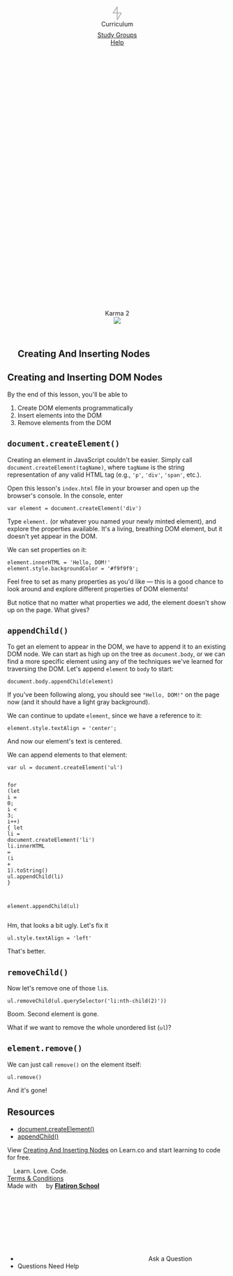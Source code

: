 <!DOCTYPE html><html><head><meta charset="utf-8" /><meta content="width=device-width, initial-scale=1.0" name="viewport" /><title>Learn - Creating And Inserting Nodes</title><meta content="Learn - A platform for education." property="og:title" /><meta content="Learn - A platform for education." property="og:site_name" /><meta content="Learn is an outcomes-driven online learning platform and is used to power the Learn-Verified Full Stack Web Development program." property="og:description" /><meta content="https://flatironschool-static.s3.amazonaws.com/learn-social.png" property="og:image" /><meta content="https://learn.co/" property="og:url" /><meta content="1200" property="og:image:width" /><meta content="630" property="og:image:height" /><meta content="summary_large_image" name="twitter:card" /><meta content="Learn - A platform for education." name="twitter:title" /><meta content="@FlatironSchool" name="twitter:site" /><meta content="@FlatironSchool" name="twitter:creator" /><meta content="Learn is an outcomes-driven online learning platform and is used to power the Learn-Verified Full Stack Web Development program." name="twitter:description" /><meta content="https://flatironschool-static.s3.amazonaws.com/learn-social.png" name="twitter:image" /><meta content="Learn is an outcomes-driven online learning platform and is used to power the Learn-Verified Full Stack Web Development program." name="description" /><link href="http://flatironschool-static.s3.amazonaws.com/learn-social.png" rel="image_src" /><link href="//flatironschool-static.s3.amazonaws.com/favicons/apple-touch-icon-57x57.png" rel="apple-touch-icon" sizes="57x57" /><link href="//flatironschool-static.s3.amazonaws.com/favicons/apple-touch-icon-60x60.png" rel="apple-touch-icon" sizes="60x60" /><link href="//flatironschool-static.s3.amazonaws.com/favicons/apple-touch-icon-72x72.png" rel="apple-touch-icon" sizes="72x72" /><link href="//flatironschool-static.s3.amazonaws.com/favicons/apple-touch-icon-76x76.png" rel="apple-touch-icon" sizes="76x76" /><link href="//flatironschool-static.s3.amazonaws.com/favicons/apple-touch-icon-114x114.png" rel="apple-touch-icon" sizes="114x114" /><link href="//flatironschool-static.s3.amazonaws.com/favicons/apple-touch-icon-120x120.png" rel="apple-touch-icon" sizes="120x120" /><link href="//flatironschool-static.s3.amazonaws.com/favicons/apple-touch-icon-144x144.png" rel="apple-touch-icon" sizes="144x144" /><link href="//flatironschool-static.s3.amazonaws.com/favicons/apple-touch-icon-152x152.png" rel="apple-touch-icon" sizes="152x152" /><link href="//flatironschool-static.s3.amazonaws.com/favicons/apple-touch-icon-180x180.png" rel="apple-touch-icon" sizes="180x180" /><link href="//flatironschool-static.s3.amazonaws.com/favicons/favicon-32x32.png" rel="icon" sizes="32x32" type="image/png" /><link href="//flatironschool-static.s3.amazonaws.com/favicons/favicon-194x194.png" rel="icon" sizes="194x194" type="image/png" /><link href="//flatironschool-static.s3.amazonaws.com/favicons/favicon-96x96.png" rel="icon" sizes="96x96" type="image/png" /><link href="//flatironschool-static.s3.amazonaws.com/favicons/android-chrome-192x192.png" rel="icon" sizes="192x192" type="image/png" /><link href="//flatironschool-static.s3.amazonaws.com/favicons/favicon-16x16.png" rel="icon" sizes="16x16" type="image/png" /><link href="//flatironschool-static.s3.amazonaws.com/favicons/manifest.json" rel="manifest" /><link href="//flatironschool-static.s3.amazonaws.com/favicons/favicon.ico" rel="shortcut icon" /><meta content="Learn" name="apple-mobile-web-app-title" /><meta content="Learn" name="application-name" /><meta content="#4bc6e2" name="msapplication-TileColor" /><meta content="//flatironschool-static.s3.amazonaws.com/favicons/mstile-144x144.png" name="msapplication-TileImage" /><meta content="//flatironschool-static.s3.amazonaws.com/favicons/browserconfig.xml" name="msapplication-config" /><meta content="#4bc6e2" name="theme-color" /><meta name="csrf-param" content="authenticity_token" />
<meta name="csrf-token" content="e0PLIdFLzjRXnsw7Pqzr4OuiDX61t0MCo3gd7Y9GtvIc5GYe2W4wITLxN6fkpdYFJeGbTDBiqe+xykuOPjV3Rg==" /><link rel="stylesheet" media="all" href="https://d3fcwsrz3tejug.cloudfront.net/assets/application-4939e263d75712c8a86a0164689394a3cb8c9e96bc7c5db950d22eb078beeb2c.css" /><link rel="stylesheet" media="all" href="https://d3fcwsrz3tejug.cloudfront.net/assets/themes/flatiron_school-e3b0c44298fc1c149afbf4c8996fb92427ae41e4649b934ca495991b7852b855.css" /><script type="text/javascript">
//<![CDATA[
window.gon={};gon.analytics_config={"segment_token":"cIyUigdyqDgZ0i7sJRJnWZs4ba77NkyS","current_visitor_uuid":"fc1ceebd-39c1-44d7-9c15-2aeea6a508c2","hubspot_portal_id":"69751"};gon.current_user_id=108736;gon.current_user_admin=false;gon.nginx_ip="push.flatironschool.com";gon.hide_intercom_launcher=true;gon.relative_url_root="";gon.ide_socket_url="wss:\/\/ide.learn.co:443\/socket";gon.features={"study_groups":true,"student_blogging":false,"new_track_completion_modal":false,"portfolio_project_gatekeeper":false,"jsa_reports":false,"deactivate_flatchat_ping":false,"curriculum_swap_v6":false,"career_services_interview_status_split":true,"github_enterprise_sign_up":true};gon.environment="production";gon.airbrake_project_id=104717;gon.airbrake_project_key="30fbe3cabbfa8cb99a6dc5c324b11573";gon.google_place_autocomplete_token="AIzaSyCpG0Fl9EATm1SgIioABbNT70JF8KHztfM";gon.sprite_filepath="\/assets\/sprite-70b0b83d25362fcece57799b47a72afd3e360c7ba007a204080261c09d3a26ec.svg";gon.validations={"url_regex":"(http(s)?:\/\/.)?(www\\.)?[-a-zA-Z0-9@:%._\\+~#=]{2,256}\\.[a-z]{2,6}\\b([-a-zA-Z0-9@:%_\\+.~#?\u0026\/\/=]*)","url_with_protocol_regex":"^http(s)?:\/\/.(www\\.)?[-a-zA-Z0-9@:%._\\+~#=]{2,256}\\.[a-z]{2,6}\\b([-a-zA-Z0-9@:%_\\+.~#?\u0026\/\/=]*)","email_regex":"^[-a-zA-Z0-9~!$%^\u0026*_=+}{'?]+(.[-a-zA-Z0-9~!$%^\u0026*_=+}{'?]+)*@([a-zA-Z0-9_][-a-zA-Z0-9_]*(.[-a-zA-Z0-9_]+)*.([a-zA-Z]+)|([0-9]{1,3}.[0-9]{1,3}.[0-9]{1,3}.[0-9]{1,3}))(:[0-9]{1,5})?$","password_regex":"(?=.*[a-zA-Z])(?=.*\\d).{6,256}","phone_number_regex":"^(?:\\+?(\\d{1,3}))?[-. (]*(\\d{3})[-. )]*(\\d{3})[-. ]*(\\d{4})(?: *x(\\d+))?$","twitter_regex":"^[a-zA-Z0-9_]{1,15}$","blog_domain_regex":"^[A-Za-zd][A-Za-zd-]{0,61}[A-Za-zd].(com|net|org|info)$"};gon.ad_unit={"user":{"id":108736,"email":"jspradac@gmail.com","created_at":"2017-07-17T20:48:15.320-04:00","updated_at":"2018-09-12T14:59:11.896-04:00","deprecated_github_username":null,"deprecated_provider":null,"deprecated_uid":null,"first_name":"Samuel","last_name":"Prada","active_batch_id":460,"active_track_id":19381,"last_seen_at":"2018-09-12T14:59:11.888-04:00","online":true,"deprecated_github_oauth_token":null,"super_admin":false,"learn_uuid":"fc1ceebd-39c1-44d7-9c15-2aeea6a508c2","deprecated_github_email":null,"email_confirmed_at":null,"confirm_email_token":null,"confirm_email_sent_at":null,"user_type":null,"finance_email":null},"track":{"id":19381,"title":"Bootcamp Prep","slug":"bootcamp-prep","track_id":19381,"child_order":[19524,27200,19382,19438,19523],"parent_id":null,"created_at":"2016-08-15T11:45:10.287-04:00","updated_at":"2018-06-19T10:23:01.673-04:00","published_batch_ids":[],"archived_at":null,"description":"Learn the basics of Ruby and JavaScript and build three projects. Prepare yourself to recognize patterns, abstractions, commonalities between languages, and to apply to a full-time bootcamp.","uuid":"4d8a97fe-8291-4fe3-a25d-caaf91e42488","depth":0,"canonical_material_id":null},"ad_unit":{"user":{"id":108736,"email":"jspradac@gmail.com","created_at":"2017-07-17T20:48:15.320-04:00","updated_at":"2018-09-12T14:59:11.896-04:00","deprecated_github_username":null,"deprecated_provider":null,"deprecated_uid":null,"first_name":"Samuel","last_name":"Prada","active_batch_id":460,"active_track_id":19381,"last_seen_at":"2018-09-12T14:59:11.888-04:00","online":true,"deprecated_github_oauth_token":null,"super_admin":false,"learn_uuid":"fc1ceebd-39c1-44d7-9c15-2aeea6a508c2","deprecated_github_email":null,"email_confirmed_at":null,"confirm_email_token":null,"confirm_email_sent_at":null,"user_type":null,"finance_email":null},"track":{"id":19381,"title":"Bootcamp Prep","slug":"bootcamp-prep","track_id":19381,"child_order":[19524,27200,19382,19438,19523],"parent_id":null,"created_at":"2016-08-15T11:45:10.287-04:00","updated_at":"2018-06-19T10:23:01.673-04:00","published_batch_ids":[],"archived_at":null,"description":"Learn the basics of Ruby and JavaScript and build three projects. Prepare yourself to recognize patterns, abstractions, commonalities between languages, and to apply to a full-time bootcamp.","uuid":"4d8a97fe-8291-4fe3-a25d-caaf91e42488","depth":0,"canonical_material_id":null}},"name":"ApplyToProgram","color":"green","cta_url":"https://hubs.ly/H08NXkF0","cta_target":"_blank","cta_text":"Apply","click_event_name":"Clicked Ad Unit - Apply to Program","text_weight_light":"You've made enough progress to be a strong applicant to our bootcamp courses.","text_weight_bold":"Great work!","icon":"svg__icon--ad-unit-apply","visible":true};gon.active_notifications={"compliance":[],"admissions":[],"education":[],"privacy":[],"assignments":[]};gon.enable_header=true;gon.enable_admin_menu=true;gon.current_user={"active_batch_id":460,"active_track_id":19381,"created_at":"2017-07-17T20:48:15.320-04:00","email":"jspradac@gmail.com","first_name":"Samuel","full_name":"Samuel Prada","id":108736,"last_name":"Prada","last_sign_in_at":"2018-08-04T12:28:53.463-04:00","learn_oauth_access_token":"9202d6003959de953df9b83a406642c4fb2627b5e979b6f91a5e13874d5e884e","learn_uuid":"fc1ceebd-39c1-44d7-9c15-2aeea6a508c2","active_batch_iteration":"bootcamp-prep-000","active_track_title":"Bootcamp Prep","authenticated":true,"banner":{"user":{"id":108736,"email":"jspradac@gmail.com","created_at":"2017-07-17T20:48:15.320-04:00","updated_at":"2018-09-12T14:59:11.896-04:00","deprecated_github_username":null,"deprecated_provider":null,"deprecated_uid":null,"first_name":"Samuel","last_name":"Prada","active_batch_id":460,"active_track_id":19381,"last_seen_at":"2018-09-12T14:59:11.888-04:00","online":true,"deprecated_github_oauth_token":null,"super_admin":false,"learn_uuid":"fc1ceebd-39c1-44d7-9c15-2aeea6a508c2","deprecated_github_email":null,"email_confirmed_at":null,"confirm_email_token":null,"confirm_email_sent_at":null,"user_type":null,"finance_email":null},"roleable":{"id":460,"iteration":"bootcamp-prep-000","created_at":"2016-08-22T18:33:18.204-04:00","updated_at":"2018-06-18T16:06:21.531-04:00","archived_at":null,"invite_url":"59e053ebcf63c592","organization_id":27,"deactivated_at":null,"uid":null,"course_id":6},"banner":{"user":{"id":108736,"email":"jspradac@gmail.com","created_at":"2017-07-17T20:48:15.320-04:00","updated_at":"2018-09-12T14:59:11.896-04:00","deprecated_github_username":null,"deprecated_provider":null,"deprecated_uid":null,"first_name":"Samuel","last_name":"Prada","active_batch_id":460,"active_track_id":19381,"last_seen_at":"2018-09-12T14:59:11.888-04:00","online":true,"deprecated_github_oauth_token":null,"super_admin":false,"learn_uuid":"fc1ceebd-39c1-44d7-9c15-2aeea6a508c2","deprecated_github_email":null,"email_confirmed_at":null,"confirm_email_token":null,"confirm_email_sent_at":null,"user_type":null,"finance_email":null},"roleable":{"id":460,"iteration":"bootcamp-prep-000","created_at":"2016-08-22T18:33:18.204-04:00","updated_at":"2018-06-18T16:06:21.531-04:00","archived_at":null,"invite_url":"59e053ebcf63c592","organization_id":27,"deactivated_at":null,"uid":null,"course_id":6}},"name":"NotUsingChrome","color":"red","url":"https://www.google.com/chrome/browser/desktop/","icon":"info","text_long":"Your browser is not supported. Please use Chrome","text_short":"Your browser is not supported. Please use Chrome","visible":true,"multi_url":false},"city":"New York, NY, USA","current_account_level":"complete","days_left_in_gsp_trial":null,"avatar_url":"https:\/\/avatars.githubusercontent.com\/u\/42353634","github_username":"jspradac","learn_username":"jspradac","public_github_username":"jspradac","has_blog_custom_domain":false,"has_enrolled":false,"has_learn_badge":false,"has_login_credentials":true,"has_student_blog":false,"oauth_integrations":{},"phone_number":"7705106090","profile_url":"\/jspradac","program_name":null,"student_blog_url":"","twitter":null,"updateable_organization_ids":null,"has_public_github_account":true,"assessments_enabled":false,"billing_enabled":false,"bug_reports_enabled":false,"career_services_enabled":false,"checklist_tasks_enabled":false,"cpb_upgrade_enabled":false,"curriculum_app_enabled":false,"enrollment_manager_enabled":false,"friend_graph_enabled":true,"has_compliance_requirement":false,"ide_in_browser_enabled":true,"jsa_reports_enabled":false,"profile_enabled":true,"student_blogging_enabled":false,"study_groups_enabled":true,"admin":false,"career_services_access_level":null,"instructor":false,"super_admin":false,"batch_id":460,"organization_id":null};gon.enable_user_menu=true;gon.enable_track_nav=true;gon.track_nav_data={"topics":[{"units":[{"lessons":[{"complete":true,"started_at":null,"updated_at":"1534176237.87847","viewed":true,"github_repo_name":"learn-co-curriculum/welcome-to-bootcamp-prep","content_type":"Readme","id":19527,"slug":"welcome-to-bootcamp-prep","title":"Welcome to Bootcamp Prep","visible":true}],"id":19525,"slug":"welcome-to-bootcamp-prep","title":"Welcome to Bootcamp Prep ","completed_all":true,"started_any":true,"visible":true}],"id":19524,"slug":"bootcamp-prep-overview","title":"Bootcamp Prep Overview","completed_all":true,"started_any":true,"visible":true},{"units":[{"lessons":[{"complete":true,"started_at":null,"updated_at":"1534176348.82391","viewed":true,"github_repo_name":"learn-co-curriculum/web-is-html","content_type":"Readme","id":27202,"slug":"welcome","title":"The Web is Made of HTML","visible":true},{"complete":true,"started_at":null,"updated_at":"1534177135.58885","viewed":true,"github_repo_name":"learn-co-curriculum/html-syntax-overview","content_type":"Readme","id":27981,"slug":"basics-of-html","title":"Basics of HTML","visible":true},{"complete":true,"started_at":null,"updated_at":"1534177421.4014","viewed":true,"github_repo_name":"learn-co-curriculum/html-images-overview","content_type":"Readme","id":27982,"slug":"using-images-in-html","title":"Using Images in HTML","visible":true},{"complete":true,"started_at":null,"updated_at":"1534178687.26459","viewed":true,"github_repo_name":"learn-co-curriculum/html-link","content_type":"Readme","id":27206,"slug":"understanding-links-in-html","title":"Understanding Links in HTML","visible":true}],"id":27201,"slug":"html","title":"HTML","completed_all":true,"started_any":true,"visible":true},{"lessons":[{"complete":true,"started_at":null,"updated_at":"1534178776.28434","viewed":true,"github_repo_name":"learn-co-curriculum/styling-with-css-intro","content_type":"Readme","id":27208,"slug":"styling-with-css-intro","title":"Styling With CSS Intro","visible":true},{"complete":true,"started_at":null,"updated_at":"1534179114.32082","viewed":true,"github_repo_name":"learn-co-curriculum/css-syntax-overview","content_type":"Readme","id":27983,"slug":"css-bascis","title":"CSS Basics","visible":true},{"complete":true,"started_at":null,"updated_at":"1534183646.73593","viewed":true,"github_repo_name":"learn-co-curriculum/css-selectors","content_type":"Readme","id":27210,"slug":"css-selectors","title":"CSS Selectors","visible":true}],"id":27207,"slug":"css","title":"CSS","completed_all":true,"started_any":true,"visible":true}],"id":27200,"slug":"html-fundamentals","title":"HTML Fundamentals","completed_all":true,"started_any":true,"visible":true},{"units":[{"lessons":[{"complete":true,"started_at":null,"updated_at":"1534184112.0052","viewed":true,"github_repo_name":"learn-co-curriculum/javascript-fundamentals-overview","content_type":"Readme","id":19519,"slug":"javascript-fundamentals-overview","title":"What You'll Learn ","visible":true}],"id":19517,"slug":"javascript-fundamentals-overview","title":"Javascript Fundamentals Overview","completed_all":true,"started_any":true,"visible":true},{"lessons":[{"complete":true,"started_at":null,"updated_at":"1534185352.2199","viewed":true,"github_repo_name":"learn-co-curriculum/js-and-the-web","content_type":"Readme","id":27211,"slug":"js-and-the-web","title":"JS And The Web","visible":true},{"complete":true,"started_at":null,"updated_at":"1534189720.95617","viewed":true,"github_repo_name":"learn-co-curriculum/js-and-the-world","content_type":"Readme","id":27212,"slug":"history-of-the-world","title":"History of Javascript","visible":true},{"complete":true,"started_at":null,"updated_at":"1534190826.59549","viewed":true,"github_repo_name":"learn-co-curriculum/introduction-to-the-dom","content_type":"Readme","id":27213,"slug":"introduction-to-the-dom","title":"Introduction To The DOM","visible":true},{"complete":true,"started_at":null,"updated_at":"1534196488.34938","viewed":true,"github_repo_name":"learn-co-curriculum/selecting-single-elements-readme","content_type":"Readme","id":27214,"slug":"selecting-single-elements-readme","title":"Selecting Single Elements Readme","visible":true},{"complete":true,"started_at":null,"updated_at":"1534198267.67477","viewed":true,"github_repo_name":"learn-co-curriculum/selecting-single-elements-lab","content_type":"Readme","id":27217,"slug":"selecting-single-elements-lab","title":"Selecting Single Elements Lab","visible":true}],"id":19383,"slug":"javascript-basics","title":"JavaScript Basics","completed_all":true,"started_any":true,"visible":true},{"lessons":[{"complete":true,"started_at":null,"updated_at":"1534200735.67194","viewed":true,"github_repo_name":"learn-co-curriculum/js-strings-and-numbers-readme","content_type":"Readme","id":27219,"slug":"strings-and-numbers","title":"Strings and Numbers","visible":true},{"complete":true,"started_at":null,"updated_at":"1534339415.48245","viewed":true,"github_repo_name":"learn-co-curriculum/js-strings-and-numbers-lab","content_type":"Readme","id":27220,"slug":"strings-and-numbers-lab","title":"Strings And Numbers Lab","visible":true},{"complete":true,"started_at":null,"updated_at":"1534419643.63861","viewed":true,"github_repo_name":"learn-co-curriculum/using-real-developer-tools-github","content_type":"Readme","id":29200,"slug":"using-real-developer-tools-github","title":"Using Real Developer Tools: GitHub","visible":true},{"complete":true,"started_at":null,"updated_at":"1534420051.78579","viewed":true,"github_repo_name":"learn-co-curriculum/the-learn-ide-getting-set-up","content_type":"Readme","id":29201,"slug":"the-learn-ide-getting-set-up","title":"The Learn IDE: Getting Set Up","visible":true},{"complete":true,"started_at":null,"updated_at":"1534421157.76121","viewed":true,"github_repo_name":"learn-co-curriculum/first-ide-lab","content_type":"Lab","id":29202,"slug":"first-ide-lab","title":"First IDE Lab","visible":true},{"complete":true,"started_at":null,"updated_at":"1534421903.68611","viewed":true,"github_repo_name":"learn-co-curriculum/js-from-dom-to-node","content_type":"Lab","id":27222,"slug":"from-dom-to-node-and-the-ide","title":"From DOM To Node and the IDE","visible":true},{"complete":true,"started_at":null,"updated_at":"1534423000.73554","viewed":true,"github_repo_name":"learn-co-curriculum/js-if-else-files-readme","content_type":"Readme","id":27223,"slug":"conditional-statements","title":"Conditional Statements","visible":true},{"complete":true,"started_at":null,"updated_at":"1534424362.4067","viewed":true,"github_repo_name":"learn-co-curriculum/js-if-else-files-lab","content_type":"Lab","id":27221,"slug":"practicing-conditional-statements","title":"Practicing Conditional Statements","visible":true},{"complete":true,"started_at":null,"updated_at":"1534424787.87832","viewed":true,"github_repo_name":"learn-co-curriculum/js-node-practice-lab","content_type":"Lab","id":27224,"slug":"node-practice","title":"Node Practice","visible":true}],"id":27218,"slug":"programming-js-in-the-ide","title":"Programming JS In The IDE","completed_all":true,"started_any":true,"visible":true},{"lessons":[{"complete":true,"started_at":null,"updated_at":"1534425435.00335","viewed":true,"github_repo_name":"learn-co-curriculum/js-what-is-a-test","content_type":"Lab","id":27225,"slug":"what-is-a-test","title":"What Is A Test","visible":true},{"complete":true,"started_at":null,"updated_at":"1534425862.96403","viewed":true,"github_repo_name":"learn-co-curriculum/js-what-is-a-test-lab","content_type":"Lab","id":27226,"slug":"what-is-a-test-lab","title":"What Is A Test Lab","visible":true},{"complete":true,"started_at":null,"updated_at":"1534509439.94031","viewed":true,"github_repo_name":"learn-co-curriculum/javascript-intro-to-variable-assignment-and-declaration","content_type":"Readme","id":19391,"slug":"javascript-variable-assignment-and-declaration","title":"JavaScript Variable Assignment and Declaration","visible":true},{"complete":true,"started_at":null,"updated_at":"1534764418.93708","viewed":true,"github_repo_name":"learn-co-curriculum/skills-based-js-intro-to-functions","content_type":"Readme","id":19393,"slug":"intro-to-functions","title":"Intro to Functions","visible":true},{"complete":true,"started_at":null,"updated_at":"1534848613.62152","viewed":true,"github_repo_name":"learn-co-curriculum/javascript-intro-to-functions-lab","content_type":"Lab","id":19395,"slug":"intro-to-functions-lab","title":"Intro to Functions Lab","visible":true},{"complete":true,"started_at":null,"updated_at":"1534851141.32792","viewed":true,"github_repo_name":"learn-co-curriculum/js-functions-lab","content_type":"Lab","id":19396,"slug":"functions-lab","title":"Functions Lab","visible":true},{"complete":true,"started_at":null,"updated_at":"1534852356.65096","viewed":true,"github_repo_name":"learn-co-curriculum/skills-based-js-intro-to-variables","content_type":"Readme","id":19397,"slug":"variables","title":"Variables","visible":true},{"complete":true,"started_at":null,"updated_at":"1534854057.92323","viewed":true,"github_repo_name":"learn-co-curriculum/javascript-arithmetic-lab","content_type":"Lab","id":19398,"slug":"javascript-arithmetic-lab","title":"JavaScript Arithmetic Lab","visible":true},{"complete":true,"started_at":null,"updated_at":"1534854726.06298","viewed":true,"github_repo_name":"learn-co-curriculum/functions-and-variables-quiz","content_type":"Readme","id":19399,"slug":"functions-and-variables-quiz","title":"Functions and Variables Quiz","visible":true},{"complete":true,"started_at":null,"updated_at":"1534936908.6916","viewed":true,"github_repo_name":"learn-co-curriculum/skills-based-js-scope","content_type":"Readme","id":19400,"slug":"javascript-scope","title":"JavaScript Scope","visible":true},{"complete":true,"started_at":null,"updated_at":"1534938808.10342","viewed":true,"github_repo_name":"learn-co-curriculum/javascript-fix-the-scope-lab","content_type":"Lab","id":19401,"slug":"fix-the-scope-lab","title":"Fix the Scope Lab","visible":true}],"id":19390,"slug":"functions-and-scope","title":"Functions and Scope","completed_all":true,"started_any":true,"visible":true},{"lessons":[{"complete":true,"started_at":null,"updated_at":"1535112008.61572","viewed":true,"github_repo_name":"learn-co-curriculum/javascript-arrays","content_type":"Lab","id":19405,"slug":"javascript-arrays","title":"JavaScript Arrays","visible":true},{"complete":true,"started_at":null,"updated_at":"1535114237.49916","viewed":true,"github_repo_name":"learn-co-curriculum/javascript-arrays-lab","content_type":"Lab","id":19406,"slug":"javascript-arrays-lab","title":"Javascript Arrays Lab","visible":true},{"complete":true,"started_at":null,"updated_at":"1535458351.1536","viewed":true,"github_repo_name":"learn-co-curriculum/javascript-objects","content_type":"Lab","id":19407,"slug":"javascript-objects","title":"Javascript Objects","visible":true},{"complete":true,"started_at":null,"updated_at":"1535461673.24236","viewed":true,"github_repo_name":"learn-co-curriculum/javascript-objects-lab","content_type":"Lab","id":19408,"slug":"javascript-objects-lab","title":"Javascript Objects Lab","visible":true},{"complete":true,"started_at":null,"updated_at":"1535544060.9221","viewed":true,"github_repo_name":"learn-co-curriculum/javascript-objects-and-arrays-quiz","content_type":"Readme","id":19409,"slug":"javascript-objects-and-arrays-quiz","title":"Javascript Objects And Arrays Quiz","visible":true},{"complete":true,"started_at":null,"updated_at":"1535549720.62537","viewed":true,"github_repo_name":"learn-co-curriculum/javascript-intro-to-looping","content_type":"Lab","id":19410,"slug":"javascript-intro-to-looping","title":"Javascript Intro To Looping","visible":true},{"complete":true,"started_at":null,"updated_at":"1536109992.05784","viewed":true,"github_repo_name":"learn-co-curriculum/js-beatles-loops-lab","content_type":"Lab","id":19411,"slug":"beatles-loops-lab","title":"Beatles Loops Lab","visible":true},{"complete":true,"started_at":null,"updated_at":"1536115550.05932","viewed":true,"github_repo_name":"learn-co-curriculum/js-deli-counter","content_type":"Lab","id":19412,"slug":"deli-counter","title":"Deli Counter","visible":true},{"complete":true,"started_at":null,"updated_at":"1536326283.00394","viewed":true,"github_repo_name":"learn-co-curriculum/js-basics-online-shopping-lab","content_type":"Lab","id":19413,"slug":"online-shopping-lab","title":"Online Shopping Lab","visible":true}],"id":19404,"slug":"data-structures","title":"Data Structures","completed_all":true,"started_any":true,"visible":true},{"lessons":[{"complete":true,"started_at":null,"updated_at":"1536405860.68077","viewed":true,"github_repo_name":"learn-co-curriculum/js-jquery-dom-reading","content_type":"Readme","id":19423,"slug":"the-dom","title":"The DOM ","visible":true},{"complete":true,"started_at":null,"updated_at":"1536765641.03091","viewed":true,"github_repo_name":"learn-co-curriculum/traversing-nested-objects","content_type":"Readme","id":27227,"slug":"traversing-nested-objects","title":"Traversing Nested Objects","visible":true},{"complete":true,"started_at":null,"updated_at":"1536765682.7113","viewed":true,"github_repo_name":"learn-co-curriculum/the-dom-is-a-tree","content_type":"Readme","id":19424,"slug":"the-dom-is-a-tree","title":"The DOM is a Tree","visible":true},{"complete":true,"started_at":null,"updated_at":"1536776799.14355","viewed":true,"github_repo_name":"learn-co-curriculum/javascript-hide-and-seek","content_type":"Lab","id":19425,"slug":"hide-and-seek-lab","title":"Hide And Seek Lab ","visible":true},{"complete":false,"started_at":null,"updated_at":null,"viewed":false,"github_repo_name":"learn-co-curriculum/creating-and-inserting-dom-nodes","content_type":"Readme","id":19426,"slug":"creating-and-inserting-nodes","title":"Creating And Inserting Nodes","visible":false},{"complete":false,"started_at":null,"updated_at":null,"viewed":false,"github_repo_name":"learn-co-curriculum/javascript-callbacks","content_type":"Readme","id":27228,"slug":"javascript-callbacks","title":"Javascript Callbacks","visible":false},{"complete":false,"started_at":null,"updated_at":null,"viewed":false,"github_repo_name":"learn-co-curriculum/listening-to-dom-nodes","content_type":"Readme","id":19427,"slug":"listening-to-nodes","title":"Listening To Nodes","visible":false},{"complete":false,"started_at":null,"updated_at":null,"viewed":false,"github_repo_name":"learn-co-curriculum/konami-code-lab","content_type":"Lab","id":19428,"slug":"konami-code-lab","title":"Konami Code Lab","visible":false}],"id":19421,"slug":"the-dom","title":"The DOM","completed_all":false,"started_any":true,"visible":true},{"lessons":[{"complete":false,"started_at":null,"updated_at":null,"viewed":false,"github_repo_name":"learn-co-curriculum/js-jquery-modify-html-readme","content_type":"Lab","id":19430,"slug":"modifying-html-with-jquery","title":"Modifying HTML with jQuery","visible":false},{"complete":false,"started_at":null,"updated_at":null,"viewed":false,"github_repo_name":"learn-co-curriculum/js-jquery-modify-html-lab","content_type":"Lab","id":19431,"slug":"modifying-html-with-jquery-lab","title":"Modifying HTML with jQuery Lab","visible":false},{"complete":false,"started_at":null,"updated_at":null,"viewed":false,"github_repo_name":"learn-co-curriculum/js-jquery-document-ready-readme","content_type":"Readme","id":19432,"slug":"document-ready","title":"Document Ready","visible":false},{"complete":false,"started_at":null,"updated_at":null,"viewed":false,"github_repo_name":"learn-co-curriculum/jquery-selectors-readme","content_type":"Lab","id":19433,"slug":"jquery-selectors-lab","title":"jQuery Selectors Lab","visible":false},{"complete":false,"started_at":null,"updated_at":null,"viewed":false,"github_repo_name":"learn-co-curriculum/js-jquery-event-listeners-readme","content_type":"Lab","id":19434,"slug":"jquery-event-listeners-lab","title":"jQuery Event Listeners Lab","visible":false},{"complete":false,"started_at":null,"updated_at":null,"viewed":false,"github_repo_name":"learn-co-curriculum/moving-things-with-javascript","content_type":"Lab","id":19435,"slug":"moving-things-with-javascript","title":"Moving Things With Javascript","visible":false}],"id":19429,"slug":"jquery","title":"jQuery","completed_all":false,"started_any":false,"visible":false},{"lessons":[{"complete":false,"started_at":null,"updated_at":null,"viewed":false,"github_repo_name":"learn-co-curriculum/javascript-rock-dodger","content_type":"Lab","id":19437,"slug":"rock-dodger","title":"Rock Dodger","visible":false}],"id":19436,"slug":"javascript-fundamentals-project","title":"Javascript Fundamentals Project","completed_all":false,"started_any":false,"visible":false}],"id":19382,"slug":"javascript-fundamentals","title":"Javascript Fundamentals","completed_all":false,"started_any":true,"visible":true},{"units":[{"lessons":[{"complete":false,"started_at":null,"updated_at":null,"viewed":false,"github_repo_name":"learn-co-curriculum/ruby-fundamentals-overview","content_type":"Readme","id":19522,"slug":"ruby-fundamentals-overview","title":"What You'll Learn","visible":false}],"id":19520,"slug":"ruby-fundamentals-overview","title":"Ruby Fundamentals Overview","completed_all":false,"started_any":false,"visible":false},{"lessons":[{"complete":false,"started_at":null,"updated_at":null,"viewed":false,"github_repo_name":"learn-co-curriculum/intro-to-tic-tac-toe-rb","content_type":"Readme","id":19440,"slug":"intro-to-tic-tac-toe","title":"Intro to Tic Tac Toe","visible":false},{"complete":false,"started_at":null,"updated_at":null,"viewed":false,"github_repo_name":"learn-co-curriculum/hello-world-ruby","content_type":"Lab","id":19443,"slug":"hello-world","title":"Hello World","visible":false},{"complete":false,"started_at":null,"updated_at":null,"viewed":false,"github_repo_name":"learn-co-curriculum/ttt-1-welcome-rb","content_type":"Lab","id":19444,"slug":"welcome-to-tic-tac-toe","title":"Welcome to Tic Tac Toe","visible":false}],"id":19439,"slug":"introduction","title":"Introduction","completed_all":false,"started_any":false,"visible":false},{"lessons":[{"complete":false,"started_at":null,"updated_at":null,"viewed":false,"github_repo_name":"learn-co-curriculum/irb-readme","content_type":"Readme","id":19446,"slug":"intro-to-irb","title":"Intro to IRB","visible":false},{"complete":false,"started_at":null,"updated_at":null,"viewed":false,"github_repo_name":"learn-co-curriculum/ruby-lecture-reading-error-messages","content_type":"Lab","id":19447,"slug":"reading-error-messages","title":"Reading Error Messages","visible":false}],"id":19445,"slug":"debugging","title":"Debugging","completed_all":false,"started_any":false,"visible":false},{"lessons":[{"complete":false,"started_at":null,"updated_at":null,"viewed":false,"github_repo_name":"learn-co-curriculum/variable-readme","content_type":"Readme","id":19449,"slug":"about-variable-assignment","title":"About Variable Assignment","visible":false},{"complete":false,"started_at":null,"updated_at":null,"viewed":false,"github_repo_name":"learn-co-curriculum/ruby-variable-assignment","content_type":"Lab","id":19450,"slug":"variable-lab","title":"Variable Lab","visible":false},{"complete":false,"started_at":null,"updated_at":null,"viewed":false,"github_repo_name":"learn-co-curriculum/data-types-readme","content_type":"Readme","id":19451,"slug":"ruby-data-types","title":"Ruby Data Types","visible":false},{"complete":false,"started_at":null,"updated_at":null,"viewed":false,"github_repo_name":"learn-co-curriculum/array-readme-qualifying","content_type":"Readme","id":19452,"slug":"array-basics","title":"Array Basics","visible":false},{"complete":false,"started_at":null,"updated_at":null,"viewed":false,"github_repo_name":"learn-co-curriculum/ttt-2-board-rb","content_type":"Lab","id":19453,"slug":"tic-tac-toe-board","title":"Tic Tac Toe Board","visible":false}],"id":19448,"slug":"variables-and-arrays","title":"Variables and Arrays","completed_all":false,"started_any":false,"visible":false},{"lessons":[{"complete":false,"started_at":null,"updated_at":null,"viewed":false,"github_repo_name":"learn-co-curriculum/ruby-methods-readme","content_type":"Readme","id":19455,"slug":"intro-to-methods","title":"Intro to Methods","visible":false},{"complete":false,"started_at":null,"updated_at":null,"viewed":false,"github_repo_name":"learn-co-curriculum/interpolation-readme","content_type":"Readme","id":19456,"slug":"string-interpolation","title":"String Interpolation ","visible":false},{"complete":false,"started_at":null,"updated_at":null,"viewed":false,"github_repo_name":"learn-co-curriculum/puts-print-and-return-readme","content_type":"Readme","id":19457,"slug":"puts-and-return","title":"Puts and Return","visible":false},{"complete":false,"started_at":null,"updated_at":null,"viewed":false,"github_repo_name":"learn-co-curriculum/ttt-3-display_board-example","content_type":"Lab","id":19458,"slug":"display-tic-tac-board-example","title":"Display Tic Tac Board Example","visible":false},{"complete":false,"started_at":null,"updated_at":null,"viewed":false,"github_repo_name":"learn-co-curriculum/ruby-arguments-readme","content_type":"Readme","id":19459,"slug":"methods-and-arguments","title":"Methods and Arguments","visible":false},{"complete":false,"started_at":null,"updated_at":null,"viewed":false,"github_repo_name":"learn-co-curriculum/intro-to-tdd-rspec-and-learn","content_type":"Lab","id":19460,"slug":"tdd-rspec-and-learn","title":"TDD, Rspec, and Learn ","visible":false},{"complete":false,"started_at":null,"updated_at":null,"viewed":false,"github_repo_name":"learn-co-curriculum/methods-default-arguments","content_type":"Readme","id":19461,"slug":"default-arguments","title":"Default Arguments","visible":false},{"complete":false,"started_at":null,"updated_at":null,"viewed":false,"github_repo_name":"learn-co-curriculum/say-hello-ruby","content_type":"Lab","id":19462,"slug":"say-hello","title":"Say Hello","visible":false},{"complete":false,"started_at":null,"updated_at":null,"viewed":false,"github_repo_name":"learn-co-curriculum/interpolation-super-power","content_type":"Lab","id":19463,"slug":"interpolation-super-power","title":"Interpolation Super Power","visible":false},{"complete":false,"started_at":null,"updated_at":null,"viewed":false,"github_repo_name":"learn-co-curriculum/ttt-4-display-board-rb","content_type":"Lab","id":19464,"slug":"display-tic-tac-toe-board","title":"Display Tic Tac Toe Board","visible":false}],"id":19454,"slug":"methods","title":"Methods","completed_all":false,"started_any":false,"visible":false},{"lessons":[{"complete":false,"started_at":null,"updated_at":null,"viewed":false,"github_repo_name":"learn-co-curriculum/intro-to-cli-applications","content_type":"Readme","id":19466,"slug":"intro-to-command-line-applications","title":"Intro to Command Line Applications","visible":false},{"complete":false,"started_at":null,"updated_at":null,"viewed":false,"github_repo_name":"learn-co-curriculum/ruby-cli-applications-readme","content_type":"Readme","id":19467,"slug":"cli-applications-in-ruby","title":"CLI Applications in Ruby","visible":false},{"complete":false,"started_at":null,"updated_at":null,"viewed":false,"github_repo_name":"learn-co-curriculum/ruby-gets-input","content_type":"Lab","id":19468,"slug":"gets-cli-input","title":"gets CLI Input","visible":false},{"complete":false,"started_at":null,"updated_at":null,"viewed":false,"github_repo_name":"learn-co-curriculum/greeting-cli","content_type":"Lab","id":19469,"slug":"greeting-cli-lab","title":"Greeting CLI Lab","visible":false},{"complete":false,"started_at":null,"updated_at":null,"viewed":false,"github_repo_name":"learn-co-curriculum/ttt-5-move-rb","content_type":"Lab","id":19470,"slug":"tic-tac-toe-move","title":"Tic Tac Toe Move","visible":false}],"id":19465,"slug":"command-line-applications","title":"Command Line Applications","completed_all":false,"started_any":false,"visible":false},{"lessons":[{"complete":false,"started_at":null,"updated_at":null,"viewed":false,"github_repo_name":"learn-co-curriculum/truthiness-in-ruby-readme","content_type":"Readme","id":19472,"slug":"truthiness","title":"Truthiness","visible":false},{"complete":false,"started_at":null,"updated_at":null,"viewed":false,"github_repo_name":"learn-co-curriculum/booleans-ruby-readme","content_type":"Readme","id":19473,"slug":"booleans","title":"Booleans","visible":false},{"complete":false,"started_at":null,"updated_at":null,"viewed":false,"github_repo_name":"learn-co-curriculum/conditional-readme","content_type":"Readme","id":19474,"slug":"about-ruby-conditionals","title":"About Ruby Conditionals","visible":false},{"complete":false,"started_at":null,"updated_at":null,"viewed":false,"github_repo_name":"learn-co-curriculum/rspec-fizzbuzz","content_type":"Lab","id":19475,"slug":"rspec-fizzbuzz","title":"RSpec Fizzbuzz","visible":false},{"complete":false,"started_at":null,"updated_at":null,"viewed":false,"github_repo_name":"learn-co-curriculum/ttt-6-position-taken-rb","content_type":"Lab","id":19476,"slug":"tic-tac-toe-position-taken","title":"Tic Tac Toe Position Taken","visible":false},{"complete":false,"started_at":null,"updated_at":null,"viewed":false,"github_repo_name":"learn-co-curriculum/ttt-7-valid-move","content_type":"Lab","id":19477,"slug":"valid-tic-tac-toe-move","title":"Valid Tic Tac Toe Move","visible":false}],"id":19471,"slug":"logic-and-conditionals","title":"Logic and Conditionals","completed_all":false,"started_any":false,"visible":false},{"lessons":[{"complete":false,"started_at":null,"updated_at":null,"viewed":false,"github_repo_name":"learn-co-curriculum/looping-introduction","content_type":"Readme","id":19479,"slug":"intro-to-loops","title":"Intro to Loops","visible":false},{"complete":false,"started_at":null,"updated_at":null,"viewed":false,"github_repo_name":"learn-co-curriculum/looping-readme","content_type":"Readme","id":19480,"slug":"loops","title":"Loops","visible":false},{"complete":false,"started_at":null,"updated_at":null,"viewed":false,"github_repo_name":"learn-co-curriculum/while-and-until-looping-readme","content_type":"Readme","id":19481,"slug":"while-and-until-loops","title":"While and Until Loops","visible":false},{"complete":false,"started_at":null,"updated_at":null,"viewed":false,"github_repo_name":"learn-co-curriculum/looping-while-until","content_type":"Lab","id":19482,"slug":"while-and-until-loops-lab","title":"While and Until Loops Lab","visible":false},{"complete":false,"started_at":null,"updated_at":null,"viewed":false,"github_repo_name":"learn-co-curriculum/ttt-8-turn","content_type":"Lab","id":19483,"slug":"tic-tac-toe-turn","title":"Tic Tac Toe Turn","visible":false},{"complete":false,"started_at":null,"updated_at":null,"viewed":false,"github_repo_name":"learn-co-curriculum/ttt-9-play-loop","content_type":"Lab","id":19484,"slug":"tic-tac-toe-play-loop","title":"Tic Tac Toe Play Loop","visible":false}],"id":19478,"slug":"loops","title":"Loops","completed_all":false,"started_any":false,"visible":false},{"lessons":[{"complete":false,"started_at":null,"updated_at":null,"viewed":false,"github_repo_name":"learn-co-curriculum/iterators-and-abstraction-ruby","content_type":"Readme","id":19486,"slug":"iteration-and-abstraction","title":"Iteration and Abstraction","visible":false},{"complete":false,"started_at":null,"updated_at":null,"viewed":false,"github_repo_name":"learn-co-curriculum/intro-to-ruby-iterators","content_type":"Readme","id":19487,"slug":"intro-to-ruby-iterators","title":"Intro to Ruby Iterators","visible":false},{"complete":false,"started_at":null,"updated_at":null,"viewed":false,"github_repo_name":"learn-co-curriculum/ttt-10-current-player","content_type":"Lab","id":19488,"slug":"tic-tac-toe-current-player","title":"Tic Tac Toe Current Player","visible":false}],"id":19485,"slug":"iteration","title":"Iteration","completed_all":false,"started_any":false,"visible":false},{"lessons":[{"complete":false,"started_at":null,"updated_at":null,"viewed":false,"github_repo_name":"learn-co-curriculum/nested-arrays-ruby","content_type":"Readme","id":19490,"slug":"nested-arrays","title":"Nested Arrays","visible":false},{"complete":false,"started_at":null,"updated_at":null,"viewed":false,"github_repo_name":"learn-co-curriculum/ruby-boolean-enumerables","content_type":"Readme","id":19491,"slug":"boolean-enumerables","title":"Boolean Enumerables","visible":false},{"complete":false,"started_at":null,"updated_at":null,"viewed":false,"github_repo_name":"learn-co-curriculum/ruby-search-enumerators","content_type":"Readme","id":19492,"slug":"search-enumerables","title":"Search Enumerables","visible":false},{"complete":false,"started_at":null,"updated_at":null,"viewed":false,"github_repo_name":"learn-co-curriculum/ttt-game-status","content_type":"Lab","id":19493,"slug":"tic-tac-toe-game-status","title":"Tic Tac Toe Game Status","visible":false},{"complete":false,"started_at":null,"updated_at":null,"viewed":false,"github_repo_name":"learn-co-curriculum/tic-tac-toe-rb","content_type":"Lab","id":19494,"slug":"tictactoe-rb","title":"TicTacToe.rb","visible":false}],"id":19489,"slug":"tic-tac-toe","title":"Tic Tac Toe","completed_all":false,"started_any":false,"visible":false},{"lessons":[{"complete":false,"started_at":null,"updated_at":null,"viewed":false,"github_repo_name":"learn-co-curriculum/ruby-intro-to-oo","content_type":"Readme","id":19496,"slug":"intro-to-object-orientation","title":"Intro to Object Orientation","visible":false}],"id":19495,"slug":"intro-to-object-orientation","title":"Intro to Object Orientation","completed_all":false,"started_any":false,"visible":false},{"lessons":[{"complete":false,"started_at":null,"updated_at":null,"viewed":false,"github_repo_name":"learn-co-curriculum/ruby-intro-to-classes-and-instances","content_type":"Readme","id":19498,"slug":"intro-to-classes-and-instances","title":"Intro to Classes and Instances","visible":false},{"complete":false,"started_at":null,"updated_at":null,"viewed":false,"github_repo_name":"learn-co-curriculum/classes-and-instances-lab-ruby","content_type":"Lab","id":19499,"slug":"classes-and-instances-lab","title":"Classes and Instances Lab","visible":false}],"id":19497,"slug":"classes-and-instances","title":"Classes and Instances","completed_all":false,"started_any":false,"visible":false},{"lessons":[{"complete":false,"started_at":null,"updated_at":null,"viewed":false,"github_repo_name":"learn-co-curriculum/instance-methods-readme-ruby","content_type":"Readme","id":19501,"slug":"instance-methods","title":"Instance Methods","visible":false},{"complete":false,"started_at":null,"updated_at":null,"viewed":false,"github_repo_name":"learn-co-curriculum/instance-methods-lab-ruby","content_type":"Lab","id":19502,"slug":"instance-methods-lab","title":"Instance Methods Lab","visible":false}],"id":19500,"slug":"instance-methods","title":"Instance Methods","completed_all":false,"started_any":false,"visible":false},{"lessons":[{"complete":false,"started_at":null,"updated_at":null,"viewed":false,"github_repo_name":"learn-co-curriculum/ruby-instance-variables","content_type":"Readme","id":19504,"slug":"instance-variables","title":"Instance Variables","visible":false},{"complete":false,"started_at":null,"updated_at":null,"viewed":false,"github_repo_name":"learn-co-curriculum/ruby-object-attrs-readme","content_type":"Readme","id":19505,"slug":"object-attributes","title":"Object Attributes","visible":false},{"complete":false,"started_at":null,"updated_at":null,"viewed":false,"github_repo_name":"learn-co-curriculum/ruby-object-attributes-lab","content_type":"Lab","id":19506,"slug":"object-attributes-lab","title":"Object Attributes Lab","visible":false}],"id":19503,"slug":"object-properties","title":"Object Properties","completed_all":false,"started_any":false,"visible":false},{"lessons":[{"complete":false,"started_at":null,"updated_at":null,"viewed":false,"github_repo_name":"learn-co-curriculum/ruby-initialization","content_type":"Readme","id":19508,"slug":"object-initialization","title":"Object Initialization","visible":false},{"complete":false,"started_at":null,"updated_at":null,"viewed":false,"github_repo_name":"learn-co-curriculum/ruby-object-initialize-lab","content_type":"Lab","id":19509,"slug":"object-initialize-lab","title":"Object Initialize Lab","visible":false}],"id":19507,"slug":"object-lifecycle","title":"Object Lifecycle","completed_all":false,"started_any":false,"visible":false},{"lessons":[{"complete":false,"started_at":null,"updated_at":null,"viewed":false,"github_repo_name":"learn-co-curriculum/oo-barking-dog","content_type":"Lab","id":19511,"slug":"oo-barking-dog","title":"OO Barking Dog","visible":false}],"id":19510,"slug":"object-models","title":"Object Models","completed_all":false,"started_any":false,"visible":false},{"lessons":[{"complete":false,"started_at":null,"updated_at":null,"viewed":false,"github_repo_name":"learn-co-curriculum/procedural-vs-oo-ruby","content_type":"Readme","id":19513,"slug":"procedural-vs-object-orientation","title":"Procedural vs Object Orientation","visible":false},{"complete":false,"started_at":null,"updated_at":null,"viewed":false,"github_repo_name":"learn-co-curriculum/oo-tic-tac-toe","content_type":"Lab","id":19514,"slug":"oo-tic-tac-toe","title":"OO Tic Tac Toe","visible":false}],"id":19512,"slug":"oo-tic-tac-toe","title":"OO Tic Tac Toe","completed_all":false,"started_any":false,"visible":false}],"id":19438,"slug":"ruby-fundamentals","title":"Ruby Fundamentals","completed_all":false,"started_any":false,"visible":false},{"units":[{"lessons":[{"complete":false,"started_at":null,"updated_at":null,"viewed":false,"github_repo_name":"learn-co-curriculum/bootcamp-prep-interview-prep-overview","content_type":"Readme","id":19561,"slug":"bootcamp-prep-interview-prep-overview","title":"Interview Prep Overview","visible":false},{"complete":false,"started_at":null,"updated_at":null,"viewed":false,"github_repo_name":"learn-co-curriculum/bootcamp-prep-communicating-with-recruiters-and-hr-professionals","content_type":"Readme","id":19552,"slug":"bootcamp-prep-communicating-with-recruiters-and-hr-professionals","title":"Communicating with Recruiters and HR Professionals","visible":false},{"complete":false,"started_at":null,"updated_at":null,"viewed":false,"github_repo_name":"learn-co-curriculum/bootcamp-prep-research-before-an-interview","content_type":"Readme","id":19551,"slug":"bootcamp-prep-research-before-an-interview","title":"Research Before an Interview","visible":false},{"complete":false,"started_at":null,"updated_at":null,"viewed":false,"github_repo_name":"learn-co-curriculum/careers-phone-and-video-interviews","content_type":"Readme","id":19541,"slug":"phone-and-video-interviews","title":"Phone And Video Interviews","visible":false},{"complete":false,"started_at":null,"updated_at":null,"viewed":false,"github_repo_name":"learn-co-curriculum/careers-prep-for-the-interview","content_type":"Readme","id":19542,"slug":"preparation-for-the-interview","title":"Preparation for the Interview","visible":false},{"complete":false,"started_at":null,"updated_at":null,"viewed":false,"github_repo_name":"learn-co-curriculum/bootcamp-prep-answering-non-technical-interview-questions","content_type":"Readme","id":19553,"slug":"bootcamp-prep-answering-non-technical-interview-questions","title":"Answering Non-Technical Interview Questions","visible":false},{"complete":false,"started_at":null,"updated_at":null,"viewed":false,"github_repo_name":"learn-co-curriculum/bootcamp-prep-talking-about-apps-you-ve-built","content_type":"Readme","id":19555,"slug":"bootcamp-prep-talking-about-apps-you-ve-built","title":"Talking About Apps You've Built","visible":false}],"id":19536,"slug":"interviewing","title":"Interviewing","completed_all":false,"started_any":false,"visible":false},{"lessons":[{"complete":false,"started_at":null,"updated_at":null,"viewed":false,"github_repo_name":"learn-co-curriculum/bootcamp-prep-technical-interviewing","content_type":"Readme","id":19560,"slug":"bootcamp-prep-technical-interviewing","title":"Technical Interviewing","visible":false},{"complete":false,"started_at":null,"updated_at":null,"viewed":false,"github_repo_name":"learn-co-curriculum/careers-code-challenges","content_type":"Readme","id":19550,"slug":"code-challenges","title":"Code Challenges","visible":false}],"id":19547,"slug":"technical-interviewing","title":"Technical Interviewing","completed_all":false,"started_any":false,"visible":false}],"id":19523,"slug":"interview-prep","title":"Interview Prep ","completed_all":false,"started_any":false,"visible":false}],"most_recent_progress":{"track_title":"Bootcamp Prep","track_id":"19381","track_slug":"bootcamp-prep","topic_title":"Javascript Fundamentals","topic_slug":"javascript-fundamentals","topic_id":"19382","unit_title":"The DOM","unit_slug":"the-dom","unit_id":"19421","lesson_title":"Hide And Seek Lab ","lesson_slug":"hide-and-seek-lab","lesson_id":"19425","progress_id":"3521778","completed_at":"2018-09-12 18:26:39.133817","content_id":"14127","content_type":"Lab","canonical_id":"40770","updated_at":"1536776799.14355","started_at":"2018-09-12 15:21:30.956385","assignment_kind":"lab_with_specs","github_repo_name":"learn-co-curriculum/javascript-hide-and-seek"},"id":19381,"slug":"bootcamp-prep","title":"Bootcamp Prep"};gon.track_nav_current_lesson_id=19426;gon.sails_config={"url":"https:\/\/flatchat.flatironschool.com","headers":{"x-flatchat-token":"2bfb37c877696ec37357f6f5245a838a406ee4e084085625f7477fcba851af53"}};gon.chat_data={"user_token":"eyJ0eXAiOiJKV1QiLCJhbGciOiJIUzI1NiJ9.eyJ1c2VySWQiOjEwODczNiwiYWRtaW4iOmZhbHNlLCJuYmYiOjE1MzY3Nzg4MTksImV4cCI6MTUzNjc4MDYxOX0.MFfvr9Q4k8QbUOhA1ZLTcUnjUrKnDEdcWYwxoiByte0","previous_three_lesson_ids":[19425,19424,27227],"next_three_lesson_ids":[27228,19427,19428],"all_lesson_ids":[19527,27202,27981,27982,27206,27208,27983,27210,19519,27211,27212,27213,27214,27217,27219,27220,29200,29201,29202,27222,27223,27221,27224,27225,27226,19391,19393,19395,19396,19397,19398,19399,19400,19401,19405,19406,19407,19408,19409,19410,19411,19412,19413,19423,27227,19424,19425,19426],"track_id":19381,"batch_id":460,"lesson_id":19426,"lesson_title":"Creating And Inserting Nodes","new_issue_url":"https:\/\/github.com\/learn-co-curriculum\/creating-and-inserting-dom-nodes\/issues\/new","teacher":false,"all_previous_lesson_ids":[19527,27202,27981,27982,27206,27208,27983,27210,19519,27211,27212,27213,27214,27217,27219,27220,29200,29201,29202,27222,27223,27221,27224,27225,27226,19391,19393,19395,19396,19397,19398,19399,19400,19401,19405,19406,19407,19408,19409,19410,19411,19412,19413,19423,27227,19424,19425]};gon.enable_aaq=true;gon.enable_chat=true;gon.spa=true;gon.lesson_show_spa=true;gon.initial_lesson={"content_type":"Readme","created_at":"2016-08-15T11:45:55.193-04:00","parent_title":"The DOM","canonical_id":41130,"child_order":[],"depth":3,"github_url":"https://github.com/learn-co-curriculum/creating-and-inserting-dom-nodes","has_lab":false,"id":19426,"parent_id":19421,"published_batch_ids":[460,515],"readme_markdown":"Creating and Inserting DOM Nodes\n---\n\n## Objectives\n\nBy the end of this lesson, you'll be able to\n\n1. Create DOM elements programmatically\n2. Insert elements into the DOM\n3. Remove elements from the DOM\n\n## `document.createElement()`\n\nCreating an element in JavaScript couldn't be easier. Simply call `document.createElement(tagName)`, where `tagName` is the string representation of any valid HTML tag (e.g., `'p'`, `'div'`, `'span'`, etc.).\n\nOpen this lesson's `index.html` file in your browser and open up the browser's console. In the console, enter\n\n``` javascript\nvar element = document.createElement('div')\n```\n\nType `element.` (or whatever you named your newly minted element), and explore the properties available. It's a living, breathing DOM element, but it doesn't yet appear in the DOM.\n\nWe can set properties on it:\n\n``` javascript\nelement.innerHTML = 'Hello, DOM!'\nelement.style.backgroundColor = '#f9f9f9';\n```\n\nFeel free to set as many properties as you'd like — this is a good chance to look around and explore different properties of DOM elements!\n\nBut notice that no matter what properties we add, the element doesn't show up on the page. What gives?\n\n## `appendChild()`\n\nTo get an element to appear in the DOM, we have to append it to an existing DOM node. We can start as high up on the tree as `document.body`, or we can find a more specific element using any of the techniques we've learned for traversing the DOM. Let's append `element` to `body` to start:\n\n``` javascript\ndocument.body.appendChild(element)\n```\n\nIf you've been following along, you should see `\"Hello, DOM!\"` on the page now (and it should have a light gray background).\n\nWe can continue to update `element`, since we have a reference to it:\n\n``` javascript\nelement.style.textAlign = 'center';\n```\n\nAnd now our element's text is centered.\n\nWe can append elements to that element:\n\n\n``` javascript\nvar ul = document.createElement('ul')\n\nfor (let i = 0; i \u003c 3; i++) {\n  let li = document.createElement('li')\n  li.innerHTML = (i + 1).toString()\n  ul.appendChild(li)\n}\n\nelement.appendChild(ul)\n```\n\nHm, that looks a bit ugly. Let's fix it\n\n``` javascript\nul.style.textAlign = 'left'\n```\n\nThat's better.\n\n## `removeChild()`\n\nNow let's remove one of those `li`s.\n\n``` javascript\nul.removeChild(ul.querySelector('li:nth-child(2)'))\n```\n\nBoom. Second element is gone.\n\nWhat if we want to remove the whole unordered list (`ul`)?\n\n## `element.remove()`\n\nWe can just call `remove()` on the element itself:\n\n``` javascript\nul.remove()\n```\n\nAnd it's gone!\n\n## Resources\n\n- [document.createElement()](https://developer.mozilla.org/en-US/docs/Web/API/Document/createElement)\n- [appendChild()](https://developer.mozilla.org/en-US/docs/Web/API/Node/appendChild)\n\n\u003cp class='util--hide'\u003eView \u003ca href='https://learn.co/lessons/creating-and-inserting-dom-nodes'\u003eCreating And Inserting Nodes\u003c/a\u003e on Learn.co and start learning to code for free.\u003c/p\u003e\n","readme_markdown_as_html":"\u003ch2 id=\"creating-and-inserting-dom-nodes\"\u003eCreating and Inserting DOM Nodes\u003c/h2\u003e\n\n\u003cp\u003eBy the end of this lesson, you\u0026#39;ll be able to\u003c/p\u003e\n\n\u003col\u003e\n\u003cli\u003eCreate DOM elements programmatically\u003c/li\u003e\n\u003cli\u003eInsert elements into the DOM\u003c/li\u003e\n\u003cli\u003eRemove elements from the DOM\u003c/li\u003e\n\u003c/ol\u003e\n\n\u003ch2 id=\"document.createelement()\"\u003e\u003ccode\u003edocument.createElement()\u003c/code\u003e\u003c/h2\u003e\n\n\u003cp\u003eCreating an element in JavaScript couldn\u0026#39;t be easier. Simply call \u003ccode\u003edocument.createElement(tagName)\u003c/code\u003e, where \u003ccode\u003etagName\u003c/code\u003e is the string representation of any valid HTML tag (e.g., \u003ccode\u003e\u0026#39;p\u0026#39;\u003c/code\u003e, \u003ccode\u003e\u0026#39;div\u0026#39;\u003c/code\u003e, \u003ccode\u003e\u0026#39;span\u0026#39;\u003c/code\u003e, etc.).\u003c/p\u003e\n\n\u003cp\u003eOpen this lesson\u0026#39;s \u003ccode\u003eindex.html\u003c/code\u003e file in your browser and open up the browser\u0026#39;s console. In the console, enter\u003c/p\u003e\n\u003cpre class=\"highlight javascript\"\u003e\u003ccode\u003e\u003cspan class=\"kd\"\u003evar\u003c/span\u003e \u003cspan class=\"nx\"\u003eelement\u003c/span\u003e \u003cspan class=\"o\"\u003e=\u003c/span\u003e \u003cspan class=\"nb\"\u003edocument\u003c/span\u003e\u003cspan class=\"p\"\u003e.\u003c/span\u003e\u003cspan class=\"nx\"\u003ecreateElement\u003c/span\u003e\u003cspan class=\"p\"\u003e(\u003c/span\u003e\u003cspan class=\"s1\"\u003e'div'\u003c/span\u003e\u003cspan class=\"p\"\u003e)\u003c/span\u003e\n\u003c/code\u003e\u003c/pre\u003e\n\u003cp\u003eType \u003ccode\u003eelement.\u003c/code\u003e (or whatever you named your newly minted element), and explore the properties available. It\u0026#39;s a living, breathing DOM element, but it doesn\u0026#39;t yet appear in the DOM.\u003c/p\u003e\n\n\u003cp\u003eWe can set properties on it:\u003c/p\u003e\n\u003cpre class=\"highlight javascript\"\u003e\u003ccode\u003e\u003cspan class=\"nx\"\u003eelement\u003c/span\u003e\u003cspan class=\"p\"\u003e.\u003c/span\u003e\u003cspan class=\"nx\"\u003einnerHTML\u003c/span\u003e \u003cspan class=\"o\"\u003e=\u003c/span\u003e \u003cspan class=\"s1\"\u003e'Hello, DOM!'\u003c/span\u003e\n\u003cspan class=\"nx\"\u003eelement\u003c/span\u003e\u003cspan class=\"p\"\u003e.\u003c/span\u003e\u003cspan class=\"nx\"\u003estyle\u003c/span\u003e\u003cspan class=\"p\"\u003e.\u003c/span\u003e\u003cspan class=\"nx\"\u003ebackgroundColor\u003c/span\u003e \u003cspan class=\"o\"\u003e=\u003c/span\u003e \u003cspan class=\"s1\"\u003e'#f9f9f9'\u003c/span\u003e\u003cspan class=\"p\"\u003e;\u003c/span\u003e\n\u003c/code\u003e\u003c/pre\u003e\n\u003cp\u003eFeel free to set as many properties as you\u0026#39;d like — this is a good chance to look around and explore different properties of DOM elements!\u003c/p\u003e\n\n\u003cp\u003eBut notice that no matter what properties we add, the element doesn\u0026#39;t show up on the page. What gives?\u003c/p\u003e\n\n\u003ch2 id=\"appendchild()\"\u003e\u003ccode\u003eappendChild()\u003c/code\u003e\u003c/h2\u003e\n\n\u003cp\u003eTo get an element to appear in the DOM, we have to append it to an existing DOM node. We can start as high up on the tree as \u003ccode\u003edocument.body\u003c/code\u003e, or we can find a more specific element using any of the techniques we\u0026#39;ve learned for traversing the DOM. Let\u0026#39;s append \u003ccode\u003eelement\u003c/code\u003e to \u003ccode\u003ebody\u003c/code\u003e to start:\u003c/p\u003e\n\u003cpre class=\"highlight javascript\"\u003e\u003ccode\u003e\u003cspan class=\"nb\"\u003edocument\u003c/span\u003e\u003cspan class=\"p\"\u003e.\u003c/span\u003e\u003cspan class=\"nx\"\u003ebody\u003c/span\u003e\u003cspan class=\"p\"\u003e.\u003c/span\u003e\u003cspan class=\"nx\"\u003eappendChild\u003c/span\u003e\u003cspan class=\"p\"\u003e(\u003c/span\u003e\u003cspan class=\"nx\"\u003eelement\u003c/span\u003e\u003cspan class=\"p\"\u003e)\u003c/span\u003e\n\u003c/code\u003e\u003c/pre\u003e\n\u003cp\u003eIf you\u0026#39;ve been following along, you should see \u003ccode\u003e\u0026quot;Hello, DOM!\u0026quot;\u003c/code\u003e on the page now (and it should have a light gray background).\u003c/p\u003e\n\n\u003cp\u003eWe can continue to update \u003ccode\u003eelement\u003c/code\u003e, since we have a reference to it:\u003c/p\u003e\n\u003cpre class=\"highlight javascript\"\u003e\u003ccode\u003e\u003cspan class=\"nx\"\u003eelement\u003c/span\u003e\u003cspan class=\"p\"\u003e.\u003c/span\u003e\u003cspan class=\"nx\"\u003estyle\u003c/span\u003e\u003cspan class=\"p\"\u003e.\u003c/span\u003e\u003cspan class=\"nx\"\u003etextAlign\u003c/span\u003e \u003cspan class=\"o\"\u003e=\u003c/span\u003e \u003cspan class=\"s1\"\u003e'center'\u003c/span\u003e\u003cspan class=\"p\"\u003e;\u003c/span\u003e\n\u003c/code\u003e\u003c/pre\u003e\n\u003cp\u003eAnd now our element\u0026#39;s text is centered.\u003c/p\u003e\n\n\u003cp\u003eWe can append elements to that element:\u003c/p\u003e\n\u003cpre class=\"highlight javascript\"\u003e\u003ccode\u003e\u003cspan class=\"kd\"\u003evar\u003c/span\u003e \u003cspan class=\"nx\"\u003eul\u003c/span\u003e \u003cspan class=\"o\"\u003e=\u003c/span\u003e \u003cspan class=\"nb\"\u003edocument\u003c/span\u003e\u003cspan class=\"p\"\u003e.\u003c/span\u003e\u003cspan class=\"nx\"\u003ecreateElement\u003c/span\u003e\u003cspan class=\"p\"\u003e(\u003c/span\u003e\u003cspan class=\"s1\"\u003e'ul'\u003c/span\u003e\u003cspan class=\"p\"\u003e)\u003c/span\u003e\n\n\u003cspan class=\"k\"\u003efor\u003c/span\u003e \u003cspan class=\"p\"\u003e(\u003c/span\u003e\u003cspan class=\"kd\"\u003elet\u003c/span\u003e \u003cspan class=\"nx\"\u003ei\u003c/span\u003e \u003cspan class=\"o\"\u003e=\u003c/span\u003e \u003cspan class=\"mi\"\u003e0\u003c/span\u003e\u003cspan class=\"p\"\u003e;\u003c/span\u003e \u003cspan class=\"nx\"\u003ei\u003c/span\u003e \u003cspan class=\"o\"\u003e\u0026lt;\u003c/span\u003e \u003cspan class=\"mi\"\u003e3\u003c/span\u003e\u003cspan class=\"p\"\u003e;\u003c/span\u003e \u003cspan class=\"nx\"\u003ei\u003c/span\u003e\u003cspan class=\"o\"\u003e++\u003c/span\u003e\u003cspan class=\"p\"\u003e)\u003c/span\u003e \u003cspan class=\"p\"\u003e{\u003c/span\u003e\n  \u003cspan class=\"kd\"\u003elet\u003c/span\u003e \u003cspan class=\"nx\"\u003eli\u003c/span\u003e \u003cspan class=\"o\"\u003e=\u003c/span\u003e \u003cspan class=\"nb\"\u003edocument\u003c/span\u003e\u003cspan class=\"p\"\u003e.\u003c/span\u003e\u003cspan class=\"nx\"\u003ecreateElement\u003c/span\u003e\u003cspan class=\"p\"\u003e(\u003c/span\u003e\u003cspan class=\"s1\"\u003e'li'\u003c/span\u003e\u003cspan class=\"p\"\u003e)\u003c/span\u003e\n  \u003cspan class=\"nx\"\u003eli\u003c/span\u003e\u003cspan class=\"p\"\u003e.\u003c/span\u003e\u003cspan class=\"nx\"\u003einnerHTML\u003c/span\u003e \u003cspan class=\"o\"\u003e=\u003c/span\u003e \u003cspan class=\"p\"\u003e(\u003c/span\u003e\u003cspan class=\"nx\"\u003ei\u003c/span\u003e \u003cspan class=\"o\"\u003e+\u003c/span\u003e \u003cspan class=\"mi\"\u003e1\u003c/span\u003e\u003cspan class=\"p\"\u003e).\u003c/span\u003e\u003cspan class=\"nx\"\u003etoString\u003c/span\u003e\u003cspan class=\"p\"\u003e()\u003c/span\u003e\n  \u003cspan class=\"nx\"\u003eul\u003c/span\u003e\u003cspan class=\"p\"\u003e.\u003c/span\u003e\u003cspan class=\"nx\"\u003eappendChild\u003c/span\u003e\u003cspan class=\"p\"\u003e(\u003c/span\u003e\u003cspan class=\"nx\"\u003eli\u003c/span\u003e\u003cspan class=\"p\"\u003e)\u003c/span\u003e\n\u003cspan class=\"p\"\u003e}\u003c/span\u003e\n\n\u003cspan class=\"nx\"\u003eelement\u003c/span\u003e\u003cspan class=\"p\"\u003e.\u003c/span\u003e\u003cspan class=\"nx\"\u003eappendChild\u003c/span\u003e\u003cspan class=\"p\"\u003e(\u003c/span\u003e\u003cspan class=\"nx\"\u003eul\u003c/span\u003e\u003cspan class=\"p\"\u003e)\u003c/span\u003e\n\u003c/code\u003e\u003c/pre\u003e\n\u003cp\u003eHm, that looks a bit ugly. Let\u0026#39;s fix it\u003c/p\u003e\n\u003cpre class=\"highlight javascript\"\u003e\u003ccode\u003e\u003cspan class=\"nx\"\u003eul\u003c/span\u003e\u003cspan class=\"p\"\u003e.\u003c/span\u003e\u003cspan class=\"nx\"\u003estyle\u003c/span\u003e\u003cspan class=\"p\"\u003e.\u003c/span\u003e\u003cspan class=\"nx\"\u003etextAlign\u003c/span\u003e \u003cspan class=\"o\"\u003e=\u003c/span\u003e \u003cspan class=\"s1\"\u003e'left'\u003c/span\u003e\n\u003c/code\u003e\u003c/pre\u003e\n\u003cp\u003eThat\u0026#39;s better.\u003c/p\u003e\n\n\u003ch2 id=\"removechild()\"\u003e\u003ccode\u003eremoveChild()\u003c/code\u003e\u003c/h2\u003e\n\n\u003cp\u003eNow let\u0026#39;s remove one of those \u003ccode\u003eli\u003c/code\u003es.\u003c/p\u003e\n\u003cpre class=\"highlight javascript\"\u003e\u003ccode\u003e\u003cspan class=\"nx\"\u003eul\u003c/span\u003e\u003cspan class=\"p\"\u003e.\u003c/span\u003e\u003cspan class=\"nx\"\u003eremoveChild\u003c/span\u003e\u003cspan class=\"p\"\u003e(\u003c/span\u003e\u003cspan class=\"nx\"\u003eul\u003c/span\u003e\u003cspan class=\"p\"\u003e.\u003c/span\u003e\u003cspan class=\"nx\"\u003equerySelector\u003c/span\u003e\u003cspan class=\"p\"\u003e(\u003c/span\u003e\u003cspan class=\"s1\"\u003e'li:nth-child(2)'\u003c/span\u003e\u003cspan class=\"p\"\u003e))\u003c/span\u003e\n\u003c/code\u003e\u003c/pre\u003e\n\u003cp\u003eBoom. Second element is gone.\u003c/p\u003e\n\n\u003cp\u003eWhat if we want to remove the whole unordered list (\u003ccode\u003eul\u003c/code\u003e)?\u003c/p\u003e\n\n\u003ch2 id=\"element.remove()\"\u003e\u003ccode\u003eelement.remove()\u003c/code\u003e\u003c/h2\u003e\n\n\u003cp\u003eWe can just call \u003ccode\u003eremove()\u003c/code\u003e on the element itself:\u003c/p\u003e\n\u003cpre class=\"highlight javascript\"\u003e\u003ccode\u003e\u003cspan class=\"nx\"\u003eul\u003c/span\u003e\u003cspan class=\"p\"\u003e.\u003c/span\u003e\u003cspan class=\"nx\"\u003eremove\u003c/span\u003e\u003cspan class=\"p\"\u003e()\u003c/span\u003e\n\u003c/code\u003e\u003c/pre\u003e\n\u003cp\u003eAnd it\u0026#39;s gone!\u003c/p\u003e\n\n\u003ch2 id=\"resources\"\u003eResources\u003c/h2\u003e\n\n\u003cul\u003e\n\u003cli\u003e\u003ca href=\"https://developer.mozilla.org/en-US/docs/Web/API/Document/createElement\"\u003edocument.createElement()\u003c/a\u003e\u003c/li\u003e\n\u003cli\u003e\u003ca href=\"https://developer.mozilla.org/en-US/docs/Web/API/Node/appendChild\"\u003eappendChild()\u003c/a\u003e\u003c/li\u003e\n\u003c/ul\u003e\n\n\u003cp class='util--hide'\u003eView \u003ca href='https://learn.co/lessons/creating-and-inserting-dom-nodes'\u003eCreating And Inserting Nodes\u003c/a\u003e on Learn.co and start learning to code for free.\u003c/p\u003e\n","slug":"creating-and-inserting-nodes","title":"Creating And Inserting Nodes","track_id":19381,"track_title":"Bootcamp Prep","type":"Lesson","updated_at":"2018-08-01T13:52:23.260-04:00","is_readme":true,"requires_code_server_account":false,"has_jupyter_notebook":null,"assessable_github_source":"creating-and-inserting-dom-nodes-bootcamp-prep-000","assessments":[{"id":185397,"type":"SignatureAssessment","ordinal":0,"status":null,"assigned_repo_id":70039,"lesson_id":19426,"checksum":null,"is_complete":false,"payload":null,"payload_as_json":null,"submission_event_type":"signature"}],"batch_on_public_github_server":true,"can_see_jupyter_test_output_button":null,"canonical_progress_id":null,"data_science_application_requirement_id":null,"details_loaded":true,"feature_tours":null,"fork_incomplete_url":"https://github.com/learn-co-students/creating-and-inserting-dom-nodes-bootcamp-prep-000","fork_url":"https://github.com/jspradac/creating-and-inserting-dom-nodes-bootcamp-prep-000","has_been_viewed":null,"is_last_lesson":null,"is_public":true,"new_issue_url":"https://github.com/learn-co-curriculum/creating-and-inserting-dom-nodes/issues/new","next_lesson_id":27228,"open_ide_button_url":null,"project":null,"review_criteria":null,"self_review":null,"show_jupyter_run_button":false,"show_open_ide_button":false,"show_sandbox_button":true,"solution_branch_url":null,"student_github_url":"https://github.com/learn-co-students/creating-and-inserting-dom-nodes-bootcamp-prep-000","students_at_work_count":13,"students_completed":[{"learn_username":"TamFultz","avatar_url":"https://avatars.githubusercontent.com/u/3821539","id":2128,"full_name":"Tamara Fultz","authenticated":true},{"learn_username":"TheodoreChuang","avatar_url":"https://avatars.githubusercontent.com/u/13758946","id":2131,"full_name":"Theodore Chuang","authenticated":true},{"learn_username":"beccatess","avatar_url":"https://avatars.githubusercontent.com/u/14065742","id":2567,"full_name":"Rebecca Kaplan","authenticated":true},{"learn_username":"induramesh","avatar_url":"https://avatars.githubusercontent.com/u/14128915","id":2653,"full_name":"Indu Ramesh","authenticated":true},{"learn_username":"indiamos","avatar_url":"https://avatars.githubusercontent.com/u/146094","id":4191,"full_name":"India Amos","authenticated":true},{"learn_username":"superwhatnot","avatar_url":"https://avatars.githubusercontent.com/u/4156685","id":4396,"full_name":"Raja H","authenticated":true}],"students_completed_count":1203,"students_in_progress":[{"learn_username":"justdroo","avatar_url":"https://avatars.githubusercontent.com/u/6091700","id":22298,"full_name":"Drew Nickerson","authenticated":true},{"learn_username":"dkush22","avatar_url":"https://avatars.githubusercontent.com/u/25184671","id":45809,"full_name":"Daniel Kushel","authenticated":true},{"learn_username":"raych2","avatar_url":"https://avatars.githubusercontent.com/u/21354238","id":52750,"full_name":"Rachel Tongco","authenticated":true},{"learn_username":"mpaskal","avatar_url":"https://avatars.githubusercontent.com/u/11684513","id":65063,"full_name":"Marina Paskal","authenticated":true},{"learn_username":"blarxfj","avatar_url":"https://avatars.githubusercontent.com/u/9823111","id":74962,"full_name":"Chaitanya Krishna","authenticated":true},{"learn_username":"RomanJohnson","avatar_url":"https://avatars.githubusercontent.com/u/21269224","id":82267,"full_name":"Roman Johnson","authenticated":true}],"team_id":null,"team_user_ids":null,"track_completion_modal_data":null};gon.active_lesson_events={"intro_track_complete_cpb":null,"intro_track_complete_cpb_gsp":null};
//]]>
</script><script src="https://d3fcwsrz3tejug.cloudfront.net/assets/packs/manifest-7a8bfec0b6132c8c489a.js" media="all"></script><script src="https://d3fcwsrz3tejug.cloudfront.net/assets/packs/commons-11dd86ae1a5e2781f39a.js" media="all"></script><link rel="stylesheet" media="all" href="https://d3fcwsrz3tejug.cloudfront.net/assets/packs/commons-90954528ae6e269ee8d9f507745db64a.css" /><script src="https://d3fcwsrz3tejug.cloudfront.net/assets/packs/ad-unit-038e5eaa46f618a00e28.js" media="all" async="async"></script><script src="https://d3fcwsrz3tejug.cloudfront.net/assets/packs/jupyterNotebook-dc45df482accee7cb2fd.js" media="all" async="async"></script><script src="https://d3fcwsrz3tejug.cloudfront.net/assets/packs/dataScienceApplicationModal-19ba8b347e9ef0d0ca28.js" media="all" async="async"></script><script src="https://d3fcwsrz3tejug.cloudfront.net/assets/packs/deprecated/learn_v2-7fe4a4995d91f5fc969f.js" media="all" async="async"></script><script src="https://d3fcwsrz3tejug.cloudfront.net/assets/packs/flashMessage-62f2cbe022957a40ac2d.js" media="all" async="async"></script><script src="https://d3fcwsrz3tejug.cloudfront.net/assets/packs/featureTour-70d45166d572d36eabf4.js" media="all" async="async"></script><script src="https://d3fcwsrz3tejug.cloudfront.net/assets/packs/notifications-7a1ef7bece4c14a20974.js" media="all" async="async"></script><script src="https://d3fcwsrz3tejug.cloudfront.net/assets/packs/deprecated/flatchat-student-62e46b8f7532e5e28372.js" media="all" async="async"></script><script src="https://d3fcwsrz3tejug.cloudfront.net/assets/packs/ide-commons-4ffbf74989d33a784108.js" media="all"></script><script src="https://d3fcwsrz3tejug.cloudfront.net/assets/packs/ide-8b13bd41f4f38a196fb3.js" media="all" async="async"></script><script src="https://d3fcwsrz3tejug.cloudfront.net/assets/packs/analytics-73d7ae2a7a3d2cbc2f7a.js" media="all" async="async"></script></head><body class="body--has-sidebar body--has-sidebar--collapsable body--has-subheader body--has-splitscreen body--has-sidebar" id="js--region-body"><header class="site-header flex-grid flex-grid--center-y"><div class="flex-grid__item"><div class="site-header__logo flex-grid flex-grid--center-both"><div class="site-header__nav-item"><a href="/"><svg class="site-header__logo__icon" data-animate="true" height="32px" viewBox="0 0 32 54" width="32px"><polygon class="site-header__logo__icon__shape" fill="none" points="0 26, 16 2, 16 52, 32 26" stroke="url(#logoGradient)" stroke-dasharray="164" stroke-linecap="round" stroke-linejoin="round" stroke-miterlimit="10" stroke-width="3"></polygon><defs><linearGradient id="logoGradient" x1="100%" y1="100%"><stop class="site-header__logo__icon__gradient--start" offset="0%" stop-color="#a9a9a9"></stop><stop class="site-header__logo__icon__gradient--stop" offset="100%" stop-color="#a9a9a9"></stop></linearGradient></defs></svg></a></div></div></div><div class="flex-grid__item flex-grid__item--grow-1"><div class="flex-grid flex-grid--center-y"><div id="js--region-track-nav"><div class="site-header__nav-item"><a class="site-header__nav-item__heading"><div class="media-block media-block--side-alt media-block--spacing-tightest media-block--vertical-align-top"><div class="media-block__content">Curriculum</div><div class="media-block__media"><svg class="inline-svg--rotatable" width="8" height="8"><use href="/assets/sprite-70b0b83d25362fcece57799b47a72afd3e360c7ba007a204080261c09d3a26ec.svg#svg__icon--chevron" xlink:href="/assets/sprite-70b0b83d25362fcece57799b47a72afd3e360c7ba007a204080261c09d3a26ec.svg#svg__icon--chevron"></use></svg></div></div></a></div></div><div class="site-header__nav-item util--hide-small util--hide-mobile"><a class="site-header__nav-item__heading util--no-text-wrap" href="/study-groups">Study Groups</a></div><div class="site-header__nav-item"><a class="site-header__nav-item__heading" href="http://help.learn.co" target="_blank">Help</a></div><div id="js--nav-more-menu"><div class="site-header__nav-item util--hide-medium util--hide-large"><a class="site-header__nav-item__heading" href="#"><svg width="16" height="4"><use href="/assets/sprite-70b0b83d25362fcece57799b47a72afd3e360c7ba007a204080261c09d3a26ec.svg#svg__icon--horizontal-dots" xlink:href="/assets/sprite-70b0b83d25362fcece57799b47a72afd3e360c7ba007a204080261c09d3a26ec.svg#svg__icon--horizontal-dots"></use></svg></a></div></div></div></div><div class="flex-grid__item util--hide-mobile util--hide-small util--hide-medium"><div class="flex-grid flex-grid--center-both"><div class="flex-grid__item" title="Search"><a class="site-header__nav-item__heading" href="#"><div id="js--region-search"><div class="site-header__search"><svg class="site-header__search__trigger"><use href="/assets/sprite-70b0b83d25362fcece57799b47a72afd3e360c7ba007a204080261c09d3a26ec.svg#svg__icon--search" xlink:href="/assets/sprite-70b0b83d25362fcece57799b47a72afd3e360c7ba007a204080261c09d3a26ec.svg#svg__icon--search"></use></svg></div></div></a></div></div></div><div class="flex-grid__item"><div class="flex-grid flex-grid--center-y"><div class="site-header__nav-item util--hide-mobile util--hide-small util--hide-medium" title="Friends"><a class="site-header__nav-item__heading" href="/friends"><svg class="inline-svg--fixed-size-medium"><use href="/assets/sprite-70b0b83d25362fcece57799b47a72afd3e360c7ba007a204080261c09d3a26ec.svg#svg__icon--friends" xlink:href="/assets/sprite-70b0b83d25362fcece57799b47a72afd3e360c7ba007a204080261c09d3a26ec.svg#svg__icon--friends"></use></svg></a></div><div class="site-header__nav-item util--hide-mobile" id="js--slack-icon" title="Learn.co Slack"><a class="site-header__nav-item__heading" href="/slack" target="_blank"><svg class="inline-svg--fixed-size-medium"><use href="/assets/sprite-70b0b83d25362fcece57799b47a72afd3e360c7ba007a204080261c09d3a26ec.svg#svg__icon--slack" xlink:href="/assets/sprite-70b0b83d25362fcece57799b47a72afd3e360c7ba007a204080261c09d3a26ec.svg#svg__icon--slack"></use></svg></a></div><div class="site-header__dm site-header__nav-item" title="Direct Messages"><a class="site-header__nav-item__heading" href="#"><div id="js--direct-messages-toggle"><div class="image-frame image-frame--has-badge"><svg class="image_frame__image inline-svg--fixed-size-medium"><use href="/assets/sprite-70b0b83d25362fcece57799b47a72afd3e360c7ba007a204080261c09d3a26ec.svg#svg__icon--dm" xlink:href="/assets/sprite-70b0b83d25362fcece57799b47a72afd3e360c7ba007a204080261c09d3a26ec.svg#svg__icon--dm"></use></svg></div></div></a><div class="site-header__dm__toggle" id="js--dm-arrow"></div></div><div class="site-header__karma site-header__nav-item util--hide-mobile"><span class="site-header__karma__label">Karma</span> <span class="site-header__karma__points" id="js--karma-points-count">2</span></div></div></div><div class="flex-grid__item"><div class="site-header__user flex-grid flex-grid--center-both"><div id="js--region-user-menu"><div class="image-frame image-frame--border-radius-full"><img class="site-header__user__thumbnail image-frame__image" src="https://avatars.githubusercontent.com/u/42353634" /></div></div></div></div><div class="site-panel-accessory" id="js--region-panel-accessory"></div></header><section class="site-superhero" data-width="split" id="js--region-ide-superhero"><div class="site-superhero__inner" id="js--ide-in-browser"></div></section><div id="js--region-subheader"><section class="site-subheader" id="js--site-subheader"><div class="site-subheader__wrapper"><div class="site-subheader__wrapper__inner"><div class="site-subheader__main"><ul class="horizontal-list horizontal-list--display-inline horizontal-list--spacing-small horizontal-list--vertical-middle"><h2 class="heading heading--level-2"><strong>Creating And Inserting Nodes</strong></h2></ul></div></div></div></section></div><div id="js--region-banner"></div><section id="js--direct-messages"></section><section id="js--notifications"></section><section id="js--feature-tour"></section><section id="js--region-flash"></section><section id="flash"></section><section class="site-main" id="js--region-main"><div class="site-main__inner"><div id="js--region-body-content"><div class="level level--add-padding-early"><div class="level__inner"><div class="module module--margin-bottom-largest"><div class="module__body"><div class="text-block text-block--readme util--padding-ts" data-readme-content-test="active"><h2 id="creating-and-inserting-dom-nodes">Creating and Inserting DOM Nodes</h2>

<p>By the end of this lesson, you&#39;ll be able to</p>

<ol>
<li>Create DOM elements programmatically</li>
<li>Insert elements into the DOM</li>
<li>Remove elements from the DOM</li>
</ol>

<h2 id="document.createelement()"><code>document.createElement()</code></h2>

<p>Creating an element in JavaScript couldn&#39;t be easier. Simply call <code>document.createElement(tagName)</code>, where <code>tagName</code> is the string representation of any valid HTML tag (e.g., <code>&#39;p&#39;</code>, <code>&#39;div&#39;</code>, <code>&#39;span&#39;</code>, etc.).</p>

<p>Open this lesson&#39;s <code>index.html</code> file in your browser and open up the browser&#39;s console. In the console, enter</p>
<pre class="highlight javascript"><code><span class="kd">var</span> <span class="nx">element</span> <span class="o">=</span> <span class="nb">document</span><span class="p">.</span><span class="nx">createElement</span><span class="p">(</span><span class="s1">'div'</span><span class="p">)</span>
</code></pre>
<p>Type <code>element.</code> (or whatever you named your newly minted element), and explore the properties available. It&#39;s a living, breathing DOM element, but it doesn&#39;t yet appear in the DOM.</p>

<p>We can set properties on it:</p>
<pre class="highlight javascript"><code><span class="nx">element</span><span class="p">.</span><span class="nx">innerHTML</span> <span class="o">=</span> <span class="s1">'Hello, DOM!'</span>
<span class="nx">element</span><span class="p">.</span><span class="nx">style</span><span class="p">.</span><span class="nx">backgroundColor</span> <span class="o">=</span> <span class="s1">'#f9f9f9'</span><span class="p">;</span>
</code></pre>
<p>Feel free to set as many properties as you&#39;d like — this is a good chance to look around and explore different properties of DOM elements!</p>

<p>But notice that no matter what properties we add, the element doesn&#39;t show up on the page. What gives?</p>

<h2 id="appendchild()"><code>appendChild()</code></h2>

<p>To get an element to appear in the DOM, we have to append it to an existing DOM node. We can start as high up on the tree as <code>document.body</code>, or we can find a more specific element using any of the techniques we&#39;ve learned for traversing the DOM. Let&#39;s append <code>element</code> to <code>body</code> to start:</p>
<pre class="highlight javascript"><code><span class="nb">document</span><span class="p">.</span><span class="nx">body</span><span class="p">.</span><span class="nx">appendChild</span><span class="p">(</span><span class="nx">element</span><span class="p">)</span>
</code></pre>
<p>If you&#39;ve been following along, you should see <code>&quot;Hello, DOM!&quot;</code> on the page now (and it should have a light gray background).</p>

<p>We can continue to update <code>element</code>, since we have a reference to it:</p>
<pre class="highlight javascript"><code><span class="nx">element</span><span class="p">.</span><span class="nx">style</span><span class="p">.</span><span class="nx">textAlign</span> <span class="o">=</span> <span class="s1">'center'</span><span class="p">;</span>
</code></pre>
<p>And now our element&#39;s text is centered.</p>

<p>We can append elements to that element:</p>
<pre class="highlight javascript"><code><span class="kd">var</span> <span class="nx">ul</span> <span class="o">=</span> <span class="nb">document</span><span class="p">.</span><span class="nx">createElement</span><span class="p">(</span><span class="s1">'ul'</span><span class="p">)</span>

<span class="k">for</span> <span class="p">(</span><span class="kd">let</span> <span class="nx">i</span> <span class="o">=</span> <span class="mi">0</span><span class="p">;</span> <span class="nx">i</span> <span class="o">&lt;</span> <span class="mi">3</span><span class="p">;</span> <span class="nx">i</span><span class="o">++</span><span class="p">)</span> <span class="p">{</span>
  <span class="kd">let</span> <span class="nx">li</span> <span class="o">=</span> <span class="nb">document</span><span class="p">.</span><span class="nx">createElement</span><span class="p">(</span><span class="s1">'li'</span><span class="p">)</span>
  <span class="nx">li</span><span class="p">.</span><span class="nx">innerHTML</span> <span class="o">=</span> <span class="p">(</span><span class="nx">i</span> <span class="o">+</span> <span class="mi">1</span><span class="p">).</span><span class="nx">toString</span><span class="p">()</span>
  <span class="nx">ul</span><span class="p">.</span><span class="nx">appendChild</span><span class="p">(</span><span class="nx">li</span><span class="p">)</span>
<span class="p">}</span>

<span class="nx">element</span><span class="p">.</span><span class="nx">appendChild</span><span class="p">(</span><span class="nx">ul</span><span class="p">)</span>
</code></pre>
<p>Hm, that looks a bit ugly. Let&#39;s fix it</p>
<pre class="highlight javascript"><code><span class="nx">ul</span><span class="p">.</span><span class="nx">style</span><span class="p">.</span><span class="nx">textAlign</span> <span class="o">=</span> <span class="s1">'left'</span>
</code></pre>
<p>That&#39;s better.</p>

<h2 id="removechild()"><code>removeChild()</code></h2>

<p>Now let&#39;s remove one of those <code>li</code>s.</p>
<pre class="highlight javascript"><code><span class="nx">ul</span><span class="p">.</span><span class="nx">removeChild</span><span class="p">(</span><span class="nx">ul</span><span class="p">.</span><span class="nx">querySelector</span><span class="p">(</span><span class="s1">'li:nth-child(2)'</span><span class="p">))</span>
</code></pre>
<p>Boom. Second element is gone.</p>

<p>What if we want to remove the whole unordered list (<code>ul</code>)?</p>

<h2 id="element.remove()"><code>element.remove()</code></h2>

<p>We can just call <code>remove()</code> on the element itself:</p>
<pre class="highlight javascript"><code><span class="nx">ul</span><span class="p">.</span><span class="nx">remove</span><span class="p">()</span>
</code></pre>
<p>And it&#39;s gone!</p>

<h2 id="resources">Resources</h2>

<ul>
<li><a href="https://developer.mozilla.org/en-US/docs/Web/API/Document/createElement">document.createElement()</a></li>
<li><a href="https://developer.mozilla.org/en-US/docs/Web/API/Node/appendChild">appendChild()</a></li>
</ul>

<p class='util--hide'>View <a
href='https://learn.co/lessons/creating-and-inserting-dom-nodes'>Creating And
Inserting Nodes</a> on Learn.co and start learning to code for free.</p>
</div></div></div></div></div></div><div
id="js--data-science-application-modal"></div><div class="level
level--add-padding-early"><div class="level__inner"><div
id="js--jupyter-container"></div></div></div><footer
class="site-main__inner__footer" id="js--region-main-footer"><div
class="site-main__inner__footer__inner"><div class="table-grid
table-grid--spread-content"><div class="table-grid__cell
table-grid__cell--nowrap"><svg class="site-main__inner__footer__icon" width="10"
height="12"><use
href="/assets/sprite-70b0b83d25362fcece57799b47a72afd3e360c7ba007a204080261c09d3a26ec.svg#svg__logo--flatiron"
xlink:href="/assets/sprite-70b0b83d25362fcece57799b47a72afd3e360c7ba007a204080261c09d3a26ec.svg#svg__logo--flatiron"></use></svg>&#32;Learn.
Love. Code.</div><div class="table-grid__cell table-grid__cell--fill"><a
href="/tos" target="_blank">Terms &amp; Conditions</a></div> <div
class="table-grid__cell table-grid__cell--nowrap">Made with&#32;<svg fill="red"
class="site-main__inner__footer__icon" width="12" height="12"><use
href="/assets/sprite-70b0b83d25362fcece57799b47a72afd3e360c7ba007a204080261c09d3a26ec.svg#svg__icon--heart"
xlink:href="/assets/sprite-70b0b83d25362fcece57799b47a72afd3e360c7ba007a204080261c09d3a26ec.svg#svg__icon--heart"></use></svg>&#32;by
<strong><a href="http://flatironschool.com" target="_blank">Flatiron
School</a></strong> </div> </div></div></footer></div></section><section
class="site-widget site-widget--has-bottom-banner"><div
id="js--friends-widget"></div></section><div id="js--ad-unit"></div><section
class="site-sidebar" id="js--region-sidebar"><div
class="site-sidebar__actions"><div class="module" id="js--need-help"><ul
class="list"><li><div class="button-badge-unit js--need-help-button"
id="js--need-help-button"><div class="button-badge-unit__button"><svg
class="button-badge-unit__badge"><use
href="/assets/sprite-70b0b83d25362fcece57799b47a72afd3e360c7ba007a204080261c09d3a26ec.svg#svg__icon--question-mark"
xlink:href="/assets/sprite-70b0b83d25362fcece57799b47a72afd3e360c7ba007a204080261c09d3a26ec.svg#svg__icon--question-mark"></use></svg><span
class="button-badge-unit__label">Ask a Question</span></div></div></li><li><div
class="button-badge-unit js--question-count-button"><div
class="button-badge-unit__button"><span class="js--question-count
button-badge-unit__badge--count" data-count="0"></span><span
class="button-badge-unit__label">Questions Need
Help</span></div></div></li></ul></div></div><div class="site-sidebar__content"
id="js--region-sidebar-content"></div><div class="site-sidebar__footer"
id="js--region-sidebar-footer"></div></section><section
class="panel-master-detail" id="js--region-panel-master-detail"><div
class="site-panel-master" id="js--region-panel-master"></div><div
class="site-panel-master-accessory"
id="js--region-panel-master-accessory"></div><div class="site-panel-detail
util--anchor" id="js--region-panel-detail"></div></section><div
class="site-overlay" id="js--site-overlay"><div class="site-overlay__inner"><div
class="site-overlay__content" id="js--site-overlay-content"><div
id="js--region-modal"></div></div></div></div></body></html>
